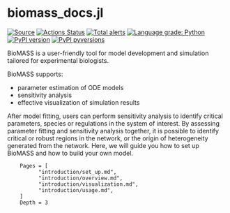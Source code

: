# biomass_docs.jl

[![Source](https://img.shields.io/badge/source-github-blue)](https://github.com/okadalabipr/biomass)
[![Actions Status](https://github.com/okadalabipr/biomass/workflows/Tests/badge.svg)](https://github.com/okadalabipr/biomass/actions)
[![Total alerts](https://img.shields.io/lgtm/alerts/g/okadalabipr/biomass.svg?logo=lgtm&logoWidth=18)](https://lgtm.com/projects/g/okadalabipr/biomass/alerts/)
[![Language grade: Python](https://img.shields.io/lgtm/grade/python/g/okadalabipr/biomass.svg?logo=lgtm&logoWidth=18)](https://lgtm.com/projects/g/okadalabipr/biomass/context:python)
[![PyPI version](https://img.shields.io/pypi/v/biomass.svg?logo=PyPI&color=blue)](https://pypi.python.org/pypi/biomass/)
[![PyPI pyversions](https://img.shields.io/pypi/pyversions/biomass.svg)](https://pypi.python.org/pypi/biomass/)

BioMASS is a user-friendly tool for model development and simulation tailored for experimental biologists.

BioMASS supports:

- parameter estimation of ODE models
- sensitivity analysis
- effective visualization of simulation results

After model fitting, users can perform sensitivity analysis to identify critical parameters, species or regulations in the system of interest.
By assessing parameter fitting and sensitivity analysis together, it is possible to identify critical or robust regions in the network, or the origin of heterogeneity generated from the network.
Here, we will guide you how to set up BioMASS and how to build your own model.

```@contents
    Pages = [
          "introduction/set_up.md",
          "introduction/overview.md",
          "introduction/visualization.md",
          "introduction/usage.md",
    ]
    Depth = 3
```
